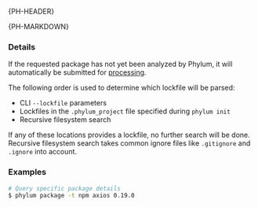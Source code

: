 {PH-HEADER}

{PH-MARKDOWN}

### Details

If the requested package has not yet been analyzed by Phylum, it will automatically be submitted for [processing].

[processing]: https://docs.phylum.io/docs/processing

The following order is used to determine which lockfile will be parsed:

- CLI `--lockfile` parameters
- Lockfiles in the `.phylum_project` file specified during `phylum init`
- Recursive filesystem search

If any of these locations provides a lockfile, no further search will be done. Recursive filesystem search takes common ignore files like `.gitignore` and `.ignore` into account.

### Examples

```sh
# Query specific package details
$ phylum package -t npm axios 0.19.0
```
